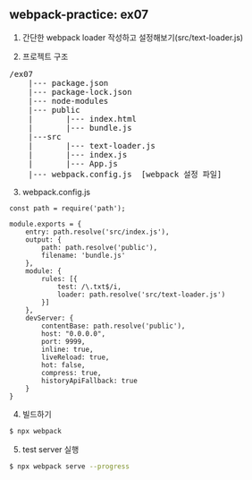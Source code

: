 ## webpack-practice: ex07

1. 간단한 webpack loader 작성하고 설정해보기(src/text-loader.js)

2. 프로젝트 구조

<pre>
/ex07
    |--- package.json
    |--- package-lock.json
    |--- node-modules
    |--- public
    |       |--- index.html
    |       |--- bundle.js
    |---src
    |       |--- text-loader.js
    |       |--- index.js
    |       |--- App.js
    |--- webpack.config.js  [webpack 설정 파일]
</pre>


3. webpack.config.js

```jason
const path = require('path');

module.exports = {
    entry: path.resolve('src/index.js'),
    output: {
        path: path.resolve('public'),
        filename: 'bundle.js'
    },
    module: {
        rules: [{
            test: /\.txt$/i,
            loader: path.resolve('src/text-loader.js')
        }]
    },
    devServer: {
        contentBase: path.resolve('public'),
        host: "0.0.0.0",
        port: 9999,
        inline: true,
        liveReload: true,
        hot: false,
        compress: true,
        historyApiFallback: true
    }
}
```

4. 빌드하기

```bash
$ npx webpack
```


5. test server 실행

```bash
$ npx webpack serve --progress
```
